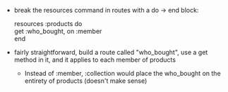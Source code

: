 * break the resources command in routes with a do -> end block:
    
    resources :products do  
      get :who_bought, on :member  
    end

* fairly straightforward, build a route called "who_bought", use a get method in it, and it applies to each member of products
  * Instead of :member, :collection would place the who_bought on the entirety of products (doesn't make sense)